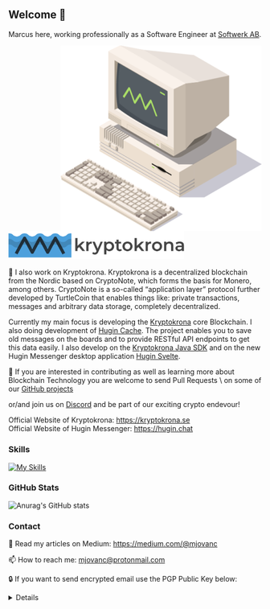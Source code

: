 ## Welcome 👋

Marcus here, working professionally as a Software Engineer at [Softwerk AB](https://github.com/softwerkab).

<a href="https://kryptokrona.se/">
    <img src="./xkr-mining-400x369.png" width="400" align="right">
</a>

<p align="left">
  <img src="kryptokrona.png" alt="Kryptokrona" width="350"/>
</p>

🔭 I also work on Kryptokrona. Kryptokrona is a decentralized blockchain from the Nordic based on CryptoNote, which forms the basis for Monero, among others. CryptoNote is a so-called “application layer” protocol further developed by TurtleCoin that enables things like: private transactions, messages and arbitrary data storage, completely decentralized.

Currently my main focus is developing the [Kryptokrona](https://github.com/kryptokrona/kryptokrona) core Blockchain. I also doing development of [Hugin Cache](https://github.com/kryptokrona/hugin-cache). The project enables you to save old messages on the boards and to provide RESTful API endpoints to get this data easily. I also develop on the [Kryptokrona Java SDK](https://github.com/kryptokrona/kryptokrona-sdk) and on the new Hugin Messenger desktop application [Hugin Svelte](https://github.com/kryptokrona/hugin-svelte).

🌱 If you are interested in contributing as well as learning more about Blockchain Technology you are welcome to send Pull Requests \ 
on some of our [GitHub projects](https://github.com/kryptokrona/) 

or/and join us on [Discord](https://discord.gg/mkRpVgDubC) and be part of our exciting crypto endevour!

Official Website of Kryptokrona: https://kryptokrona.se \
Official Website of Hugin Messenger: https://hugin.chat

### Skills

[![My Skills](https://skills.thijs.gg/icons?i=java,reactivex,spring,hibernate,gradle,kotlin,py,js,nodejs,svelte,angular,git,docker,bash,mysql,postgres,sqlite,idea,linux,md,ansible,nginx,jenkins,github,gitlab,azure&theme=dark)](https://skills.thijs.gg)

### GitHub Stats

![Anurag's GitHub stats](https://github-readme-stats.vercel.app/api?username=mjovanc&show_icons=true&theme=default)

### Contact

🔮 Read my articles on Medium: https://medium.com/@mjovanc

📫 How to reach me: mjovanc@protonmail.com

🔒 If you want to send encrypted email use the PGP Public Key below:

<details>

```
-----BEGIN PGP PUBLIC KEY BLOCK-----
Version: OpenPGP.js v4.10.10
Comment: https://openpgpjs.org

xsBNBFyOSrQBCADNEk2VyNYVIaqiEXUwWK86644Du5nCQ+B4ZYiFa9PeLD6q
N4dIUprPQbHEq5uMhORzwDkQjsrXk5ydSB7Wo1sR2+wCvAZxunrnLRxuaqoe
KrAyaEKV+KpYp0QpVMLTn4YGkF9JKHenjFHtTLfskvknbX5Uc5hI+Gd8K6Ou
fbEBr118xCAnwOB6BMI1bGk8qq3Nwps3lCIXPjeyABzYALnXNwEV95sc+CvH
+BRtF4NNCMZGd4hOqrm9nlOVwcSrXIKWN2kZWEpKBGf4s8StYurn5WtQqcp+
mSFjf9go2UPfIfkV6aKG0xFk55ZrtJV6yHdWk8rdBYFmLu87a378ApWNABEB
AAHNMSJtam92YW5jQHByb3Rvbm1haWwuY29tIiA8bWpvdmFuY0Bwcm90b25t
YWlsLmNvbT7CwHUEEAEIAB8FAlyOSrQGCwkHCAMCBBUICgIDFgIBAhkBAhsD
Ah4BAAoJEMrLSkq/fy3sNgQH/3lsWKIfeX9F66wIxHfEF5rphXG5sQ7cjWh9
SdQMdSz3i1SKpNNecE1jvpbN9yqEjKv+K8ywUdanH4GSGxG467bpTtJxPu83
GlgUaIw5yIcmbmoeAGLFeeqXc+cjWBZllbROFt0c9FRlEKYTf27wgMuh6YNK
kOc8nJ5Ua62WV0lsADT1+YHbWH980BAg9hw8BpHM8tyfSjSa2ce3IqSDI5gZ
xAr49z3X9/tBUcvTp8SonqydMvYoAB5Lg9ZmWnVi6gQTj9jqrJReaixxvKyr
GDfyXcN7wBG1xvSYExg5jn/ZB25b870bCv9DlIA4U7YKvszogvzq+FcZTxbb
z7bQSUfOwE0EXI5KtAEIAKzXRNALjtyZjIl/wKYP9sldc8J0V9wCY9ezVugB
NNrkrGksiDb5af2AW/ndcqpqxqlpuXUvROyrPU+ssQlWUPw6ZVn63fHuyIO1
HvVT7mOYTrJhwWi0kmx1eza0IsLm+HtMtIZIUWy3kdJCOMIPcABFaSutnKAR
L6y946Uyir0MKfahBrnGXRYu+9Jhc2vIoExXhe8I2y+xG4Qb2V9mfG/sQlj1
K7aywAFyJc+6eCRBrx+WiEjnh/wIS3EPIC4Mk97B8UEAG11jVqoyNQUmfE/Q
/I+AfFKbbmbrK0urYKh0kjeKcyTLNRdFo6Qdxv+KXKqFZjlgti1reFdQ/QR6
XdcAEQEAAcLAXwQYAQgACQUCXI5KtAIbDAAKCRDKy0pKv38t7OeUB/9vwcra
zu7eau/TdW5dvugAu4kSLVtW7cFCkJyTFP60vhn96IiaDIsaDlg4ChnSOxwt
PNMDpBhqn5yrE9qweg3MzoO4w1Lv2HaVJQNCQBTYhDylL9yYNi856iHv4rnk
uVcrf/LVsG/2zAilvYWIKOPRLesD9f7kUuvMT0CAx8G2xa918cQEwazZjWuN
rBB/JW7Sy1dMfqZNFRWn51mGOiaP6DoracwwUihm1HhxivGaqem/JcpRygsB
B2Fvw0AIJ2Vx9Mw75TTI045M1QqzL3wBfjFVc8qhFnlV5pABL3yCrt+ktwRB
5ZFsLhSOCigOQUAqwxWTzPjglWFmfDpJP40p
=FkPY
-----END PGP PUBLIC KEY BLOCK-----
```
    
</details>
